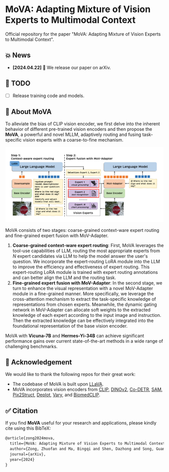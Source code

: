 # MoVA: Adapting Mixture of Vision Experts to Multimodal Context

Official repository for the paper "MoVA: Adapting Mixture of Vision Experts to Multimodal Context".

<!-- [[📖 Paper](https://arxiv.org/pdf/2404.pdf)]  -->


## 💥 News

- **[2024.04.22]** 🚀 We release our paper on arXiv.

## 📌 TODO
- [ ] Release training code and models.

## 👀 About MoVA

To alleviate the bias of CLIP vision encoder, we first delve into the inherent behavior of different pre-trained vision encoders and then propose the **MoVA**, a powerful and novel MLLM, adaptively routing and fusing task-specific vision experts with a coarse-to-fine mechanism.

![demo](figures/framework.png)

MoVA consists of two stages: coarse-grained context-ware expert routing and fine-grained expert fusion with MoV-Adapter.
1. **Coarse-grained context-ware expert routing**: 
First, MoVA leverages the tool-use capabilities of LLM, routing the most appropriate experts from $N$ expert candidates via LLM to help the model answer the user's question. We incorporate the expert-routing LoRA module into the LLM to improve the efficiency and effectiveness of expert routing.
This expert-routing LoRA module is trained with expert routing annotations and can better align the LLM and the routing task.
2. **Fine-grained expert fusion with MoV-Adapter**: 
In the second stage, we turn to enhance the visual representation with a novel MoV-Adapter module in a fine-grained manner.
More specifically, we leverage the cross-attention mechanism to extract the task-specific knowledge of representations from chosen experts.
Meanwhile, the dynamic gating network in MoV-Adapter can allocate soft weights to the extracted knowledge of each expert according to the input image and instruction.
Then the extracted knowledge can be effectively integrated into the foundational representation of the base vision encoder.

MoVA with **Vicuna-7B** and **Hermes-Yi-34B** can achieve significant performance gains over current state-of-the-art methods in a wide range of challenging benchmarks.

## 🧠 Acknowledgement

We would like to thank the following repos for their great work:

- The codebase of MoVA is built upon [LLaVA](https://github.com/haotian-liu/LLaVA).
- MoVA incorporates vision encoders from [CLIP](https://github.com/openai/CLIP), [DINOv2](https://github.com/facebookresearch/dinov2), [Co-DETR](https://github.com/Sense-X/Co-DETR), [SAM](https://github.com/facebookresearch/segment-anything), [Pix2Struct](https://github.com/google-research/pix2struct), [Deplot](https://huggingface.co/google/deplot), [Vary](https://github.com/Ucas-HaoranWei/Vary/tree/main), and [BiomedCLIP](https://huggingface.co/microsoft/BiomedCLIP-PubMedBERT_256-vit_base_patch16_224).

## ✅ Citation

If you find **MoVA** useful for your research and applications, please kindly cite using this BibTeX:

```latex
@article{zong2024mova,
  title={MoVA: Adapting Mixture of Vision Experts to Multimodal Context},
  author={Zong, Zhuofan and Ma, Bingqi and Shen, Dazhong and Song, Guanglu and Shao, Hao and Jiang, Dongzhi and Li, Hongsheng and Liu, Yu},
  journal={arXiv},
  year={2024}
}
```